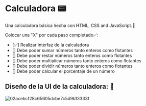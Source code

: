 ﻿# Calculadora 📟

Una calculadora básica hecha con HTML, CSS and JavaScript.🌟

Colocar una "X" por cada paso completado✅:

- [✅] Realizar interfaz de la calculadora
- [] Debe poder sumar números tanto enteros como flotantes
- [] Debe poder restar números tanto enteros como flotantes
- [] Debe poder multiplicar números tanto enteros como flotantes
- [] Debe poder dividir números tanto enteros como flotantes
- [] Debe poder calcular el porcentaje de un número

## Diseño de la UI de la calculadora: 🌈

![02acebcf28c65605dcbe7c5d9b13333f](https://github.com/webzma/calculadora/assets/81445622/70278d63-aa79-4c8b-9b5e-83a8484c252c)
